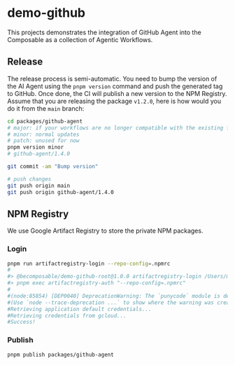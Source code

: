# demo-github

This projects demonstrates the integration of GitHub Agent into the Composable as a collection of Agentic Workflows.

## Release

The release process is semi-automatic. You need to bump the version of the AI Agent using the `pnpm version` command and push the generated tag to GitHub. Once done, the CI will publish a new version to the NPM Registry. Assume that you are releasing the package `v1.2.0`, here is how would you do it from the `main` branch:

```sh
cd packages/github-agent
# major: if your workflows are no longer compatible with the existing format
# minor: normal updates
# patch: unused for now
pnpm version minor
# github-agent/1.4.0

git commit -am "Bump version"

# push changes
git push origin main
git push origin github-agent/1.4.0
```

## NPM Registry

We use Google Artifact Registry to store the private NPM packages.

### Login

```sh
pnpm run artifactregistry-login --repo-config=.npmrc
#
#> @becomposable/demo-github-root@1.0.0 artifactregistry-login /Users/mincong/github/demo-github
#> pnpm exec artifactregistry-auth "--repo-config=.npmrc"
#
#(node:85854) [DEP0040] DeprecationWarning: The `punycode` module is deprecated. Please use a userland alternative instead.
#(Use `node --trace-deprecation ...` to show where the warning was created)
#Retrieving application default credentials...
#Retrieving credentials from gcloud...
#Success!
```

### Publish

```sh
pnpm publish packages/github-agent
```

